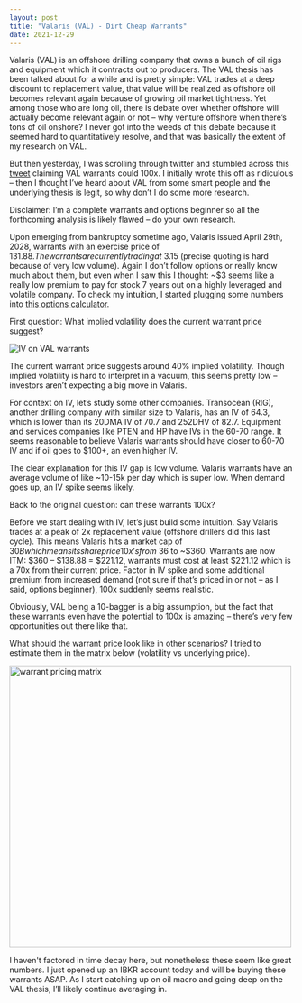 ```yaml
---
layout: post
title: "Valaris (VAL) - Dirt Cheap Warrants"
date: 2021-12-29
---
```

Valaris (VAL) is an offshore drilling company that owns a bunch of oil rigs and equipment which it contracts out to producers. The VAL thesis has been talked about for a while and is pretty simple: VAL trades at a deep discount to replacement value, that value will be realized as offshore oil becomes relevant again because of growing oil market tightness. Yet among those who are long oil, there is debate over whether offshore will actually become relevant again or not – why venture offshore when there’s tons of oil onshore? I never got into the weeds of this debate because it seemed hard to quantitatively resolve, and that was basically the extent of my research on VAL.  

But then yesterday, I was scrolling through twitter and stumbled across this <a href="https://twitter.com/intothegossan/status/1475880916052414466">tweet</a> claiming VAL warrants could 100x. I initially wrote this off as ridiculous – then I thought I’ve heard about VAL from some smart people and the underlying thesis is legit, so why don’t I do some more research.

Disclaimer: I’m a complete warrants and options beginner so all the forthcoming analysis is likely flawed – do your own research. 

Upon emerging from bankruptcy sometime ago, Valaris issued April 29th, 2028, warrants with an exercise price of $131.88. The warrants are currently trading at ~$3.15 (precise quoting is hard because of very low volume). Again I don’t follow options or really know much about them, but even when I saw this I thought: ~$3 seems like a really low premium to pay for stock 7 years out on a highly leveraged and volatile company. To check my intuition, I started plugging some numbers into <a href="http://www.option-price.com/index.php">this options calculator</a>.

First question: What implied volatility does the current warrant price suggest?

![IV on VAL warrants](https://avyukd.github.io/files/val_warrants.png)
 
The current warrant price suggests around 40% implied volatility. Though implied volatility is hard to interpret in a vacuum, this seems pretty low – investors aren’t expecting a big move in Valaris. 

For context on IV, let’s study some other companies. Transocean (RIG), another drilling company with similar size to Valaris, has an IV of 64.3, which is lower than its 20DMA IV of 70.7 and 252DHV of 82.7. Equipment and services companies like PTEN and HP have IVs in the 60-70 range. It seems reasonable to believe Valaris warrants should have closer to 60-70 IV and if oil goes to $100+, an even higher IV. 

The clear explanation for this IV gap is low volume. Valaris warrants have an average volume of like ~10-15k per day which is super low. When demand goes up, an IV spike seems likely. 

Back to the original question: can these warrants 100x? 

Before we start dealing with IV, let’s just build some intuition. Say Valaris trades at a peak of 2x replacement value (offshore drillers did this last cycle). This means Valaris hits a market cap of $30B which means its share price 10x’s from ~$36 to ~$360. Warrants are now ITM: $360 – $138.88 = $221.12, warrants must cost at least $221.12 which is a 70x from their current price. Factor in IV spike and some additional premium from increased demand (not sure if that’s priced in or not – as I said, options beginner), 100x suddenly seems realistic. 

Obviously, VAL being a 10-bagger is a big assumption, but the fact that these warrants even have the potential to 100x is amazing – there’s very few opportunities out there like that. 

What should the warrant price look like in other scenarios? I tried to estimate them in the matrix below (volatility vs underlying price). 

<img src="https://avyukd.github.io/files/warrant_matrix.png" alt="warrant pricing matrix" width="500"/>

I haven't factored in time decay here, but nonetheless these seem like great numbers. I just opened up an IBKR account today and will be buying these warrants ASAP. As I start catching up on oil macro and going deep on the VAL thesis, I’ll likely continue averaging in. 
